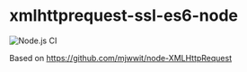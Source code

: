 # xmlhttprequest-ssl-es6-node #

![Node.js CI](https://github.com/KyranRana/xmlhttprequest-ssl-es6-node/workflows/Node.js%20CI/badge.svg)

Based on https://github.com/mjwwit/node-XMLHttpRequest
